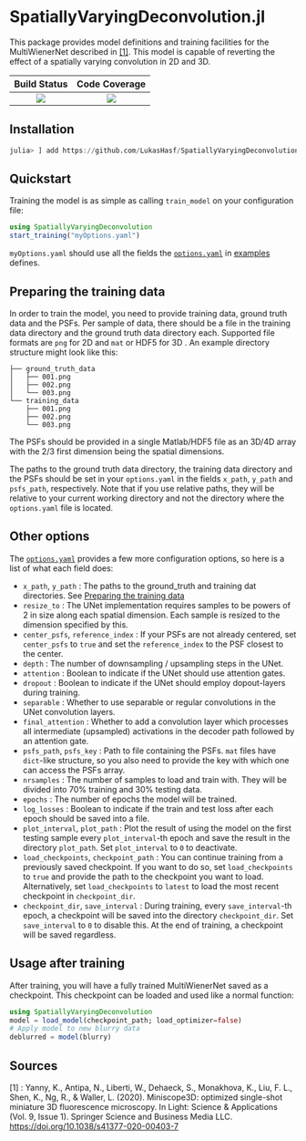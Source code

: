 # SpatiallyVaryingDeconvolution.jl

This package provides model definitions and training facilities for the MultiWienerNet described in [[1]](#Sources). This model is capable of reverting the effect of a spatially varying convolution in 2D and 3D.

|  **Build Status**                        |  **Code Coverage**  |
|:----------------------------------------:|:-------------------:|
| [![][CI-img]][CI-url]                    |[![][CC-img]][CC-url]|

## Installation
```julia
julia> ] add https://github.com/LukasHasf/SpatiallyVaryingDeconvolution.jl
```

## Quickstart
Training the model is as simple as calling `train_model` on your configuration file:
```julia
using SpatiallyVaryingDeconvolution
start_training("myOptions.yaml")
```

`myOptions.yaml` should use all the fields the [`options.yaml`](examples/options.yaml) in [examples](examples) defines.

## Preparing the training data

In order to train the model, you need to provide training data, ground truth data and the PSFs. Per sample of data, there should be a file in the training data directory and the ground truth data directory each. Supported file formats are `png` for 2D and `mat` or HDF5 for 3D . An example directory structure might look like this:
```
├── ground_truth_data
│   ├── 001.png
│   ├── 002.png
│   └── 003.png
└── training_data
    ├── 001.png
    ├── 002.png
    └── 003.png
```
The PSFs should be provided in a single Matlab/HDF5 file as an 3D/4D array with the 2/3 first dimension being the spatial dimensions.

The paths to the ground truth data directory, the training data directory and the PSFs should be set in your `options.yaml` in the fields `x_path`, `y_path` and `psfs_path`, respectively. Note that if you use relative paths, they will be relative to your current working directory and not the directory where the `options.yaml` file is located.

## Other options
The [`options.yaml`](examples/options.yaml) provides a few more configuration options, so here is a list of what each field does:
- `x_path`, `y_path` : The paths to the ground_truth and training dat directories. See [Preparing the training data](#preparing-the-training-data)
- `resize_to` : The UNet implementation requires samples to be powers of 2 in size along each spatial dimension. Each sample is resized to the dimension specified by this.
- `center_psfs`, `reference_index` : If your PSFs are not already centered, set `center_psfs` to `true` and set the `reference_index` to the PSF closest to the center.
- `depth` : The number of downsampling / upsampling steps in the UNet.
- `attention` : Boolean to indicate if the UNet should use attention gates.
- `dropout` : Boolean to indicate if the UNet should employ dopout-layers during training.
- `separable` : Whether to use separable or regular convolutions in the UNet convolution layers.
- `final_attention` : Whether to add a convolution layer which processes all intermediate (upsampled) activations in the decoder path followed by an attention gate.
- `psfs_path`, `psfs_key` : Path to file containing the PSFs. `mat` files have `dict`-like structure, so you also need to provide the key with which one can access the PSFs array.
- `nrsamples` : The number of samples to load and train with. They will be divided into 70% training and 30% testing data.
- `epochs` : The number of epochs the model will be trained.
- `log_losses` : Boolean to indicate if the train and test loss after each epoch should be saved into a file.
- `plot_interval`, `plot_path` : Plot the result of using the model on the first testing sample every `plot_interval`-th epoch and save the result in the directory `plot_path`. Set `plot_interval` to `0` to deactivate.
- `load_checkpoints`, `checkpoint_path` : You can continue training from a previously saved checkpoint. If you want to do so, set `load_checkpoints` to `true` and provide the path to the checkpoint you want to load. Alternatively, set `load_checkpoints` to `latest` to load the most recent checkpoint in `checkpoint_dir`.
- `checkpoint_dir`, `save_interval` : During training, every `save_interval`-th epoch, a checkpoint will be saved into the directory `checkpoint_dir`. Set `save_interval` to `0` to disable this. At the end of training, a checkpoint will be saved regardless.

## Usage after training
After training, you will have a fully trained MultiWienerNet saved as a checkpoint. This checkpoint can be loaded and used like a normal function:
```julia
using SpatiallyVaryingDeconvolution
model = load_model(checkpoint_path; load_optimizer=false)
# Apply model to new blurry data
deblurred = model(blurry)
```


## Sources
[1] : Yanny, K., Antipa, N., Liberti, W., Dehaeck, S., Monakhova, K., Liu, F. L., Shen, K., Ng, R., & Waller, L. (2020). Miniscope3D: optimized single-shot miniature 3D fluorescence microscopy. In Light: Science &amp; Applications (Vol. 9, Issue 1). Springer Science and Business Media LLC. https://doi.org/10.1038/s41377-020-00403-7 

[CI-img]: https://github.com/LukasHasf/SpatiallyVaryingDeconvolution.jl/workflows/CI/badge.svg
[CI-url]: https://github.com/LukasHasf/SpatiallyVaryingDeconvolution.jl/actions?query=workflow%3ACI 
[CC-img]: https://codecov.io/gh/LukasHasf/SpatiallyVaryingDeconvolution.jl/branch/master/graph/badge.svg?token=9Q5HNIVNV8
[CC-url]: https://codecov.io/gh/LukasHasf/SpatiallyVaryingDeconvolution.jl
